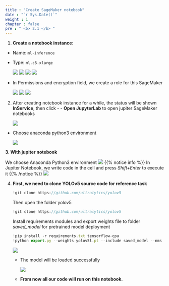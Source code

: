 ```yaml
---
title : "Create SageMaker notebook"
date : "`r Sys.Date()`"
weight : 1
chapter : false
pre : " <b> 2.1 </b> "
---
```


1. **Create a notebook instance**:
- Name: ```ml-inference```
- Type: ```ml.c5.xlarge```

  ![](../../static/images/saved/00.png)
  ![](../../static/images/saved/000.png)
  ![](../../static/images/saved/001.png)
  ![](../../static/images/saved/002.png)

- In Permissions and encryption field, we create a role for this SageMaker

  ![](../../static/images/saved/003.png)
  ![](../../static/images/saved/004.png)
  ![](../../static/images/saved/005.png)



2. After creating notebook instance for a while, the status will be shown **InService**, then click - - **Open JupyterLab** to open jupiter SageMaker notebooks
    
    ![](../../static/images/saved/006.png)

    
  - Choose anaconda python3 environment
    
    ![](../../static/images/saved/006.png)

    
**3. With jupiter notebook**
    
We choose Anaconda Python3 environment
    ![](../../static/images/saved/007.png)
{{% notice info %}}
In Jupiter Notebook, we write code in the cell and press *Shift+Enter* to execute it
{{% /notice %}}
    ![](../../static/images/saved/008.png)
    
4. **First, we need to clone YOLOv5 source code for reference task**
    
    ```jsx
    !git clone https://github.com/ultralytics/yolov5
    ```
    
    Then open the folder yolov5
    
    ```jsx
    !git clone https://github.com/ultralytics/yolov5
    ```
    
    Install requirements modules and export weights file to folder *saved_model* for pretrained model deployment
    
    ```jsx
    !pip install -r requirements.txt tensorflow-cpu
    !python export.py --weights yolov5l.pt --include saved_model --nms
    ```
    
    ![](../../static/images/saved/009.png)
    
    - The model will be loaded successfully
        
        ![](../../static/images/saved/009model.png)
        
    - **From now all our code will run on this notebook.**